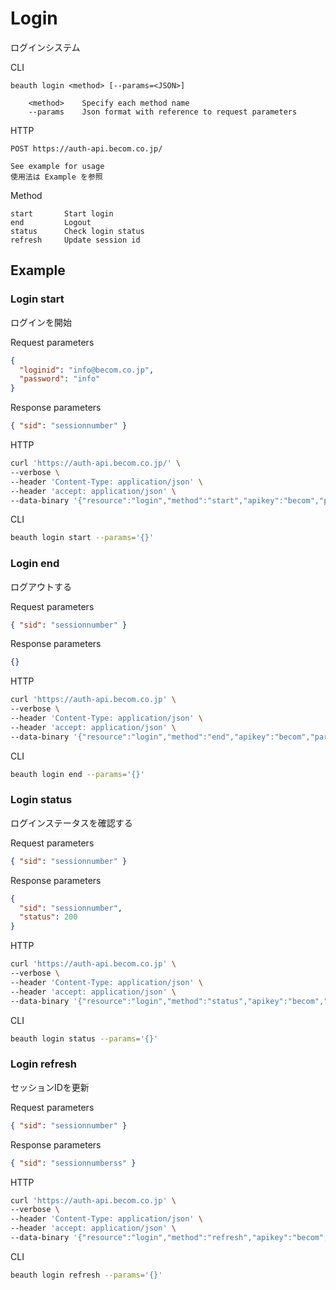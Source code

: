 # Login

ログインシステム

CLI

```text
beauth login <method> [--params=<JSON>]

    <method>    Specify each method name
    --params    Json format with reference to request parameters
```

HTTP

```text
POST https://auth-api.becom.co.jp/

See example for usage
使用法は Example を参照
```

Method

```text
start       Start login
end         Logout
status      Check login status
refresh     Update session id
```

## Example

### Login start

ログインを開始

Request parameters

```json
{
  "loginid": "info@becom.co.jp",
  "password": "info"
}
```

Response parameters

```json
{ "sid": "sessionnumber" }
```

HTTP

```zsh
curl 'https://auth-api.becom.co.jp/' \
--verbose \
--header 'Content-Type: application/json' \
--header 'accept: application/json' \
--data-binary '{"resource":"login","method":"start","apikey":"becom","params":{}}'
```

CLI

```zsh
beauth login start --params='{}'
```

### Login end

ログアウトする

Request parameters

```json
{ "sid": "sessionnumber" }
```

Response parameters

```json
{}
```

HTTP

```zsh
curl 'https://auth-api.becom.co.jp' \
--verbose \
--header 'Content-Type: application/json' \
--header 'accept: application/json' \
--data-binary '{"resource":"login","method":"end","apikey":"becom","params":{}}'
```

CLI

```zsh
beauth login end --params='{}'
```

### Login status

ログインステータスを確認する

Request parameters

```json
{ "sid": "sessionnumber" }
```

Response parameters

```json
{
  "sid": "sessionnumber",
  "status": 200
}
```

HTTP

```zsh
curl 'https://auth-api.becom.co.jp' \
--verbose \
--header 'Content-Type: application/json' \
--header 'accept: application/json' \
--data-binary '{"resource":"login","method":"status","apikey":"becom","params":{}}'
```

CLI

```zsh
beauth login status --params='{}'
```

### Login refresh

セッションIDを更新

Request parameters

```json
{ "sid": "sessionnumber" }
```

Response parameters

```json
{ "sid": "sessionnumberss" }
```

HTTP

```zsh
curl 'https://auth-api.becom.co.jp' \
--verbose \
--header 'Content-Type: application/json' \
--header 'accept: application/json' \
--data-binary '{"resource":"login","method":"refresh","apikey":"becom","params":{}}'
```

CLI

```zsh
beauth login refresh --params='{}'
```
